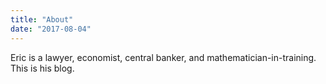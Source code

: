 ```yaml
---
title: "About"
date: "2017-08-04"
---
```


Eric is a lawyer, economist, central banker, and mathematician-in-training. 
This is his blog.
